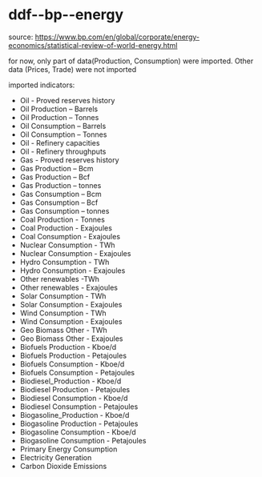 # ddf--bp--energy

source: https://www.bp.com/en/global/corporate/energy-economics/statistical-review-of-world-energy.html

for now, only part of data(Production, Consumption) were imported. Other data (Prices, Trade) were not imported


imported indicators:

* Oil - Proved reserves history
* Oil Production – Barrels
* Oil Production – Tonnes
* Oil Consumption – Barrels
* Oil Consumption – Tonnes
* Oil - Refinery capacities
* Oil - Refinery throughputs
* Gas - Proved reserves history
* Gas Production – Bcm
* Gas Production – Bcf
* Gas Production – tonnes
* Gas Consumption – Bcm
* Gas Consumption – Bcf
* Gas Consumption – tonnes
* Coal Production - Tonnes
* Coal Production - Exajoules
* Coal Consumption -  Exajoules
* Nuclear Consumption - TWh
* Nuclear Consumption - Exajoules
* Hydro Consumption - TWh
* Hydro Consumption - Exajoules
* Other renewables -TWh
* Other renewables - Exajoules
* Solar Consumption - TWh
* Solar Consumption - Exajoules
* Wind Consumption - TWh
* Wind Consumption - Exajoules
* Geo Biomass Other - TWh
* Geo Biomass Other - Exajoules
* Biofuels Production - Kboe/d
* Biofuels Production - Petajoules
* Biofuels Consumption - Kboe/d
* Biofuels Consumption - Petajoules
* Biodiesel_Production - Kboe/d
* Biodiesel Production - Petajoules
* Biodiesel Consumption - Kboe/d
* Biodiesel Consumption - Petajoules
* Biogasoline_Production - Kboe/d
* Biogasoline Production - Petajoules
* Biogasoline Consumption - Kboe/d
* Biogasoline Consumption - Petajoules
* Primary Energy Consumption
* Electricity Generation
* Carbon Dioxide Emissions
